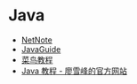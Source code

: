 # Java

- [NetNote](https://note.yueplus.ink/coding/Java/)
- [JavaGuide](https://javaguide.cn/)
- [菜鸟教程](https://www.runoob.com/java/java-tutorial.html)
- [Java 教程 - 廖雪峰的官方网站](https://www.liaoxuefeng.com/wiki/1252599548343744)
